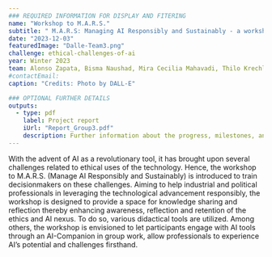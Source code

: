 ```yaml
---
### REQUIRED INFORMATION FOR DISPLAY AND FITERING
name: "Workshop to M.A.R.S."
subtitle: " M.A.R.S: Managing AI Responsibly and Sustainably - a workshop to efficiently and effectively transmit knowledge about ethical AI for political and industry leaders."
date: "2023-12-03"
featuredImage: "Dalle-Team3.png"
challenge: ethical-challenges-of-ai
year: Winter 2023
team: Alonso Zapata, Bisma Naushad, Mira Cecilia Mahavadi, Thilo Krechlak
#contactEmail:
caption: "Credits: Photo by DALL-E"

### OPTIONAL FURTHER DETAILS
outputs:
  - type: pdf
    label: Project report
    iUrl: "Report_Group3.pdf"
    description: Further information about the progress, milestones, and roadblocks.
---
```


With the advent of AI as a revolutionary tool, it has brought upon several challenges related to ethical uses of the technology. Hence, the workshop to M.A.R.S. (Manage AI Responsibly and Sustainably) is introduced to train decisionmakers on these challenges. Aiming to help industrial and political professionals in leveraging the technological advancement responsibly, the workshop is designed to provide a space for knowledge sharing and reflection thereby enhancing awareness, reflection and retention of the ethics and AI nexus. To do so, various didactical tools are utilized. Among others, the workshop is envisioned to let participants engage with AI tools through an AI-Companion in group work, allow professionals to experience AI’s potential and challenges firsthand.
